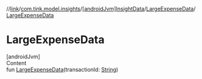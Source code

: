 //[link](../../../index.md)/[com.tink.model.insights](../../index.md)/[[androidJvm]InsightData](../index.md)/[LargeExpenseData](index.md)/[LargeExpenseData](-large-expense-data.md)



# LargeExpenseData  
[androidJvm]  
Content  
fun [LargeExpenseData](-large-expense-data.md)(transactionId: [String](https://kotlinlang.org/api/latest/jvm/stdlib/kotlin/-string/index.html))  



